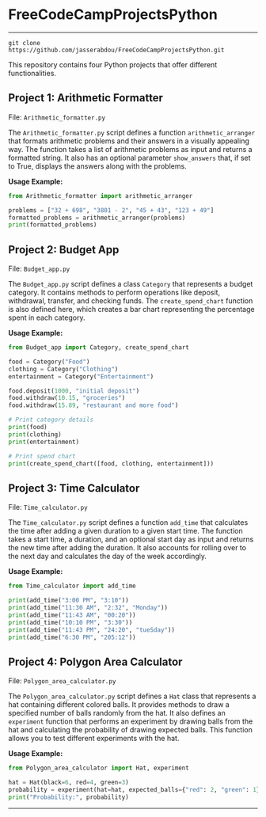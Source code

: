 # FreeCodeCampProjectsPython
---
```
git clone https://github.com/jasserabdou/FreeCodeCampProjectsPython.git
```

This repository contains four Python projects that offer different functionalities.

## Project 1: Arithmetic Formatter

File: `Arithmetic_formatter.py`

The `Arithmetic_formatter.py` script defines a function `arithmetic_arranger` that formats arithmetic problems and their answers in a visually appealing way. The function takes a list of arithmetic problems as input and returns a formatted string. It also has an optional parameter `show_answers` that, if set to True, displays the answers along with the problems.

**Usage Example:**
```python
from Arithmetic_formatter import arithmetic_arranger

problems = ["32 + 698", "3801 - 2", "45 + 43", "123 + 49"]
formatted_problems = arithmetic_arranger(problems)
print(formatted_problems)
```

## Project 2: Budget App

File: `Budget_app.py`

The `Budget_app.py` script defines a class `Category` that represents a budget category. It contains methods to perform operations like deposit, withdrawal, transfer, and checking funds. The `create_spend_chart` function is also defined here, which creates a bar chart representing the percentage spent in each category.

**Usage Example:**
```python
from Budget_app import Category, create_spend_chart

food = Category("Food")
clothing = Category("Clothing")
entertainment = Category("Entertainment")

food.deposit(1000, "initial deposit")
food.withdraw(10.15, "groceries")
food.withdraw(15.89, "restaurant and more food")

# Print category details
print(food)
print(clothing)
print(entertainment)

# Print spend chart
print(create_spend_chart([food, clothing, entertainment]))
```

## Project 3: Time Calculator

File: `Time_calculator.py`

The `Time_calculator.py` script defines a function `add_time` that calculates the time after adding a given duration to a given start time. The function takes a start time, a duration, and an optional start day as input and returns the new time after adding the duration. It also accounts for rolling over to the next day and calculates the day of the week accordingly.

**Usage Example:**
```python
from Time_calculator import add_time

print(add_time("3:00 PM", "3:10"))
print(add_time("11:30 AM", "2:32", "Monday"))
print(add_time("11:43 AM", "00:20"))
print(add_time("10:10 PM", "3:30"))
print(add_time("11:43 PM", "24:20", "tueSday"))
print(add_time("6:30 PM", "205:12"))
```

## Project 4: Polygon Area Calculator

File: `Polygon_area_calculator.py`

The `Polygon_area_calculator.py` script defines a `Hat` class that represents a hat containing different colored balls. It provides methods to draw a specified number of balls randomly from the hat. It also defines an `experiment` function that performs an experiment by drawing balls from the hat and calculating the probability of drawing expected balls. This function allows you to test different experiments with the hat.

**Usage Example:**
```python
from Polygon_area_calculator import Hat, experiment

hat = Hat(black=6, red=4, green=3)
probability = experiment(hat=hat, expected_balls={"red": 2, "green": 1}, num_balls_drawn=5, num_experiments=2000)
print("Probability:", probability)
```

---

